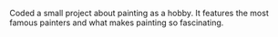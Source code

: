 Coded a small project about painting as a hobby. It features the most famous painters and what makes painting so fascinating.
